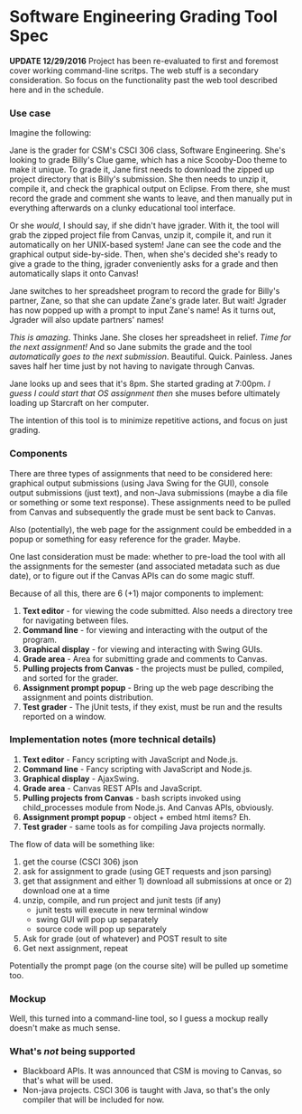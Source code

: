 # Software Engineering Grading Tool Spec

**UPDATE 12/29/2016** Project has been re-evaluated to first and foremost cover working command-line scritps.  The web stuff is a secondary consideration.  So focus on the functionality past the web tool described here and in the schedule.

### Use case

Imagine the following:

Jane is the grader for CSM's CSCI 306 class, Software Engineering.  She's looking to grade Billy's Clue game, which has a nice Scooby-Doo theme to make it unique.  To grade it, Jane first needs to download the zipped up project directory that is Billy's submission.  She then needs to unzip it, compile it, and check the graphical output on Eclipse.  From there, she must record the grade and comment she wants to leave, and then manually put in everything afterwards on a clunky educational tool interface.

Or she *would*, I should say, if she didn't have jgrader.  With it, the tool will grab the zipped project file from Canvas, unzip it, compile it, and run it automatically on her UNIX-based system!  Jane can see the code and the graphical output side-by-side.  Then, when she's decided she's ready to give a grade to the thing, jgrader conveniently asks for a grade and then automatically slaps it onto Canvas!

Jane switches to her spreadsheet program to record the grade for Billy's partner, Zane, so that she can update Zane's grade later.  But wait!  Jgrader has now popped up with a prompt to input Zane's name!  As it turns out, Jgrader will also update partners' names!

*This is amazing*.  Thinks Jane. She closes her spreadsheet in relief.  *Time for the next assignment!*  And so Jane submits the grade and the tool *automatically goes to the next submission*.  Beautiful.  Quick.  Painless.  Janes saves half her time just by not having to navigate through Canvas.

Jane looks up and sees that it's 8pm.  She started grading at 7:00pm.  *I guess I could start that OS assignment then* she muses before ultimately loading up Starcraft on her computer.

The intention of this tool is to minimize repetitive actions, and focus on just grading.


### Components

There are three types of assignments that need to be considered here: graphical output submissions (using Java Swing for the GUI), console output submissions (just text), and non-Java submissions (maybe a dia file or something or some text response).  These assignments need to be pulled from Canvas and subsequently the grade must be sent back to Canvas.  

Also (potentially), the web page for the assignment could be embedded in a popup or something for easy reference for the grader.  Maybe.

One last consideration must be made: whether to pre-load the tool with all the assignments for the semester (and associated metadata such as due date), or to figure out if the Canvas APIs can do some magic stuff.

Because of all this, there are 6 (+1) major components to implement:

1. **Text editor** - for viewing the code submitted.  Also needs a directory tree for navigating between files.
2. **Command line** - for viewing and interacting with the output of the program.
3. **Graphical display** - for viewing and interacting with Swing GUIs.
4. **Grade area** - Area for submitting grade and comments to Canvas.
5. **Pulling projects from Canvas** - the projects must be pulled, compiled, and sorted for the grader.
6. **Assignment prompt popup** - Bring up the web page describing the assignment and points distribution.
7. **Test grader** - The jUnit tests, if they exist, must be run and the results reported on a window.

### Implementation notes (more technical details)

1. **Text editor** - Fancy scripting with JavaScript and Node.js.
2. **Command line** - Fancy scripting with JavaScript and Node.js.
3. **Graphical display** - AjaxSwing.
4. **Grade area** - Canvas REST APIs and JavaScript.
5. **Pulling projects from Canvas** - bash scripts invoked using child_processes module from Node.js.  And Canvas APIs, obviously.
6. **Assignment prompt popup** - object + embed html items?  Eh.
7. **Test grader** - same tools as for compiling Java projects normally.

The flow of data will be something like: 

1. get the course (CSCI 306) json
2. ask for assignment to grade (using GET requests and json parsing)
3. get that assignment and either 1) download all submissions at once or 2) download one at a time
4. unzip, compile, and run project and junit tests (if any)
	- junit tests will execute in new terminal window
	- swing GUI will pop up separately
	- source code will pop up separately
5. Ask for grade (out of whatever) and POST result to site
6. Get next assignment, repeat

Potentially the prompt page (on the course site) will be pulled up sometime too.


### Mockup

Well, this turned into a command-line tool, so I guess a mockup really doesn't make as much sense.

### What's *not* being supported

- Blackboard APIs.  It was announced that CSM is moving to Canvas, so that's what will be used.
- Non-java projects.  CSCI 306 is taught with Java, so that's the only compiler that will be included for now.